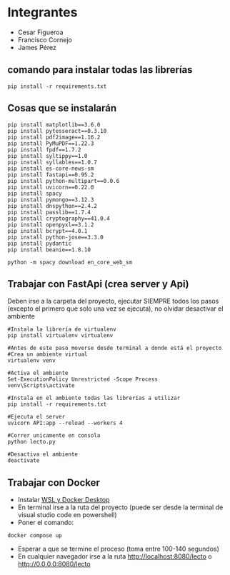 # Integrantes
-   Cesar Figueroa
-   Francisco Cornejo
-   James Pérez

## comando para instalar todas las librerías

```
pip install -r requirements.txt
```

## Cosas que se instalarán

```
pip install matplotlib==3.6.0
pip install pytesseract==0.3.10
pip install pdf2image==1.16.2
pip install PyMuPDF==1.22.3
pip install fpdf==1.7.2
pip install syltippy==1.0
pip install syllables==1.0.7
pip install es-core-news-sm
pip install fastapi==0.95.2
pip install python-multipart==0.0.6
pip install uvicorn==0.22.0
pip install spacy
pip install pymongo==3.12.3
pip install dnspython==2.4.2
pip install passlib==1.7.4
pip install cryptography==41.0.4
pip install openpyxl==3.1.2
pip install bcrypt==4.0.1
pip install python-jose==3.3.0
pip install pydantic
pip install beanie==1.8.10

python -m spacy download en_core_web_sm
```


## Trabajar con FastApi (crea server y Api)

Deben irse a la carpeta del proyecto, ejecutar SIEMPRE todos los pasos (excepto el primero que solo una vez se ejecuta), no olvidar desactivar el ambiente

```
#Instala la librería de virtualenv
pip install virtualenv virtualenv

#Antes de este paso moverse desde terminal a donde está el proyecto
#Crea un ambiente virtual
virtualenv venv

#Activa el ambiente
Set-ExecutionPolicy Unrestricted -Scope Process
venv\Scripts\activate

#Instala en el ambiente todas las librerías a utilizar
pip install -r requirements.txt

#Ejecuta el server
uvicorn API:app --reload --workers 4

#Correr unicamente en consola
python lecto.py

#Desactiva el ambiente
deactivate
```


## Trabajar con Docker

-   Instalar <a href="https://www.youtube.com/watch?v=U8RcrCoL9q4">WSL y Docker Desktop</a>
-   En terminal irse a la ruta del proyecto (puede ser desde la terminal de visual studio code en powershell)
-   Poner el comando:
```
docker compose up
```
-   Esperar a que se termine el proceso (toma entre 100-140 segundos)
-   En cualquier navegador irse a la ruta <a href='http://localhost:8080/lecto'>http://localhost:8080/lecto</a> o <a href='http://0.0.0.0:8080/lecto'>http://0.0.0.0:8080/lecto</a>
